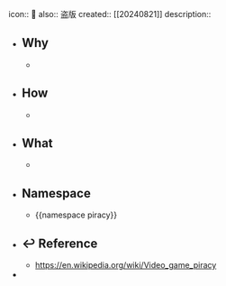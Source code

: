 icon:: 📄
also:: 盗版 
created:: [[20240821]]
description::

- ## Why
  -
- ## How
  -
- ## What
  -
- ## Namespace
  - {{namespace piracy}}
- ## ↩ Reference
  - https://en.wikipedia.org/wiki/Video_game_piracy
-